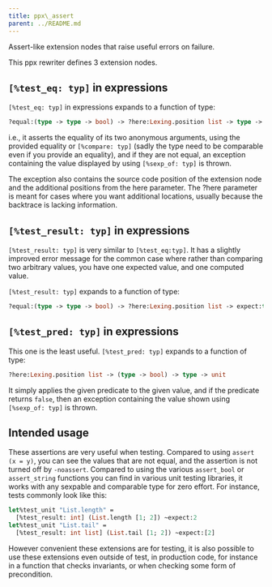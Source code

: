 ```yaml
---
title: ppx\_assert
parent: ../README.md
---
```


Assert-like extension nodes that raise useful errors on failure.

This ppx rewriter defines 3 extension nodes.

`[%test_eq: typ]` in expressions
--------------------------------

`[%test_eq: typ]` in expressions expands to a function of type:

```ocaml
?equal:(type -> type -> bool) -> ?here:Lexing.position list -> type -> type -> unit
```

i.e., it asserts the equality of its two anonymous arguments, using the provided equality
or `[%compare: typ]` (sadly the type need to be comparable even if you provide an
equality), and if they are not equal, an exception containing the value displayed by using
`[%sexp_of: typ]` is thrown.

The exception also contains the source code position of the extension node and the
additional positions from the here parameter. The ?here parameter is meant for cases where
you want additional locations, usually because the backtrace is lacking information.

`[%test_result: typ]` in expressions
------------------------------------

`[%test_result: typ]` is very similar to `[%test_eq:typ]`. It has a slightly improved
error message for the common case where rather than comparing two arbitrary values, you
have one expected value, and one computed value.

`[%test_result: typ]` expands to a function of type:

```ocaml
?equal:(type -> type -> bool) -> ?here:Lexing.position list -> expect:type -> type -> unit
```

`[%test_pred: typ]` in expressions
----------------------------------

This one is the least useful. `[%test_pred: typ]` expands to a function of type:

```ocaml
?here:Lexing.position list -> (type -> bool) -> type -> unit
```

It simply applies the given predicate to the given value, and if the predicate returns `false`,
then an exception containing the value shown using `[%sexp_of: typ]` is thrown.

Intended usage
--------------

These assertions are very useful when testing. Compared to using `assert (x = y)`, you can
see the values that are not equal, and the assertion is not turned off by
`-noassert`. Compared to using the various `assert_bool` or `assert_string` functions you
can find in various unit testing libraries, it works with any sexpable and comparable type
for zero effort.  For instance, tests commonly look like this:

```ocaml
let%test_unit "List.length" =
  [%test_result: int] (List.length [1; 2]) ~expect:2
let%test_unit "List.tail" =
  [%test_result: int list] (List.tail [1; 2]) ~expect:[2]
```

However convenient these extensions are for testing, it is also possible to use these
extensions even outside of test, in production code, for instance in a function that
checks invariants, or when checking some form of precondition.
